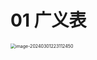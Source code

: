 # 01 广义表

<img src="https://cvp.oss-cn-shanghai.aliyuncs.com/picgo/202403012231570.png" alt="image-20240301223112450" style="zoom:50%;" />